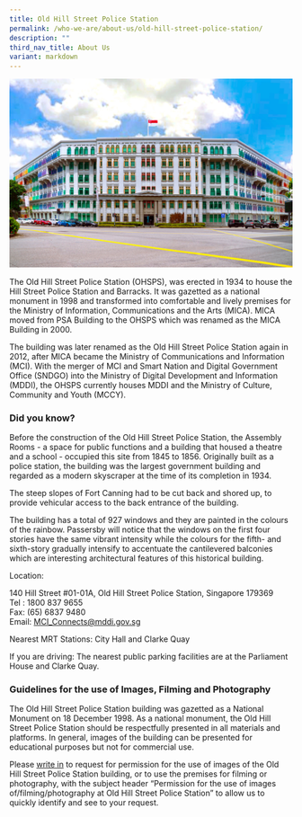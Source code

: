 ```yaml
---
title: Old Hill Street Police Station
permalink: /who-we-are/about-us/old-hill-street-police-station/
description: ""
third_nav_title: About Us
variant: markdown
---
```

![](/images/old%20hill%20street%20police%20station.jpg)

The Old Hill Street Police Station (OHSPS), was erected in 1934 to house the Hill Street Police Station and Barracks. It was gazetted as a national monument in 1998 and transformed into comfortable and lively premises for the Ministry of Information, Communications and the Arts (MICA). MICA moved from PSA Building to the OHSPS which was renamed as the MICA Building in 2000.  
  
The building was later renamed as the Old Hill Street Police Station again in 2012, after MICA became the Ministry of Communications and Information (MCI).      With the merger of MCI and Smart Nation and Digital Government Office (SNDGO) into the Ministry of Digital Development and Information (MDDI), the OHSPS currently houses MDDI and the Ministry of Culture, Community and Youth (MCCY).

### Did you know?

Before the construction of the Old Hill Street Police Station, the Assembly Rooms - a space for public functions and a building that housed a theatre and a school - occupied this site from 1845 to 1856. Originally built as a police station, the building was the largest government building and regarded as a modern skyscraper at the time of its completion in 1934.  
  
The steep slopes of Fort Canning had to be cut back and shored up, to provide vehicular access to the back entrance of the building.  
  
The building has a total of 927 windows and they are painted in the colours of the rainbow. Passersby will notice that the windows on the first four stories have the same vibrant intensity while the colours for the fifth- and sixth-story gradually intensify to accentuate the cantilevered balconies which are interesting architectural features of this historical building.

Location:

140 Hill Street #01-01A, Old Hill Street Police Station, Singapore 179369  
Tel : 1800 837 9655  
Fax: (65) 6837 9480  
Email: [MCI\_Connects@mddi.gov.sg](mailto:MCI_Connects@mddi.gov.sg)  
  
Nearest MRT Stations: City Hall and Clarke Quay  
  
If you are driving: The nearest public parking facilities are at the Parliament House and Clarke Quay.

### Guidelines for the use of Images, Filming and Photography

The Old Hill Street Police Station building was gazetted as a National Monument on 18 December 1998. As a national monument, the Old Hill Street Police Station should be respectfully presented in all materials and platforms. In general, images of the building can be presented for educational purposes but not for commercial use.  
  
Please [write in](mailto:mci_connects@mddi.gov.sg) to request for permission for the use of images of the Old Hill Street Police Station building, or to use the premises for filming or photography, with the subject header “Permission for the use of images of/filming/photography at Old Hill Street Police Station” to allow us to quickly identify and see to your request.